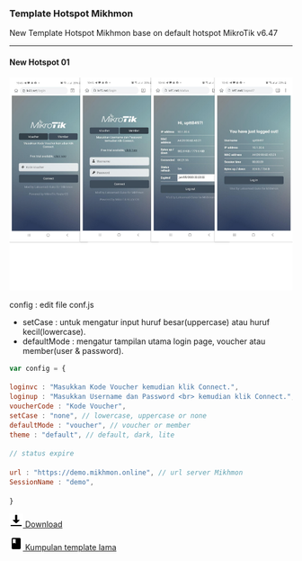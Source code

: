### Template Hotspot Mikhmon

New Template Hotspot Mikhmon base on default hotspot MikroTik v6.47

----

#### New Hotspot 01

![](./img/new-hotspot-01.png)

config : edit file conf.js

- setCase : untuk mengatur input huruf besar(uppercase) atau huruf kecil(lowercase).
- defaultMode : mengatur tampilan utama login page, voucher atau member(user & password).

```javascript
var config = {

loginvc : "Masukkan Kode Voucher kemudian klik Connect.",
loginup : "Masukkan Username dan Password <br> kemudian klik Connect.",
voucherCode : "Kode Voucher",
setCase : "none", // lowercase, uppercase or none
defaultMode : "voucher", // voucher or member
theme : "default", // default, dark, lite

// status expire

url : "https://demo.mikhmon.online", // url server Mikhmon
SessionName : "demo", 

}
```

[![](./assets/img/download.png) Download](https://github.com/fauzan-cell/new-hotspot-01)

[![](./assets/img/book.png) Kumpulan template lama](./?templatehotspot)

